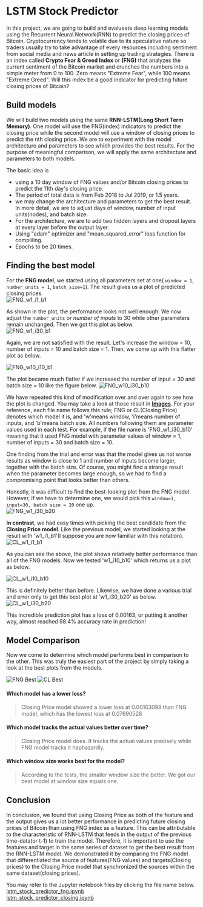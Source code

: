 # LSTM Stock Predictor 

In this project, we are going to build and evalueate deep learning models using the Recurrent Neural Network(RNN) to predict the closing prices of Bitcoin. Cryptocurrency tends to volatile due to its speculative nature so traders usually try to take advantage of every resources including sentiment from social media and news article in setting up trading strategies. There is an index called **Crypto Fear & Greed Index** or **(FNG)** that analyzes the current sentiment of the Bitcoin market and crunches the numbers into a simple meter from 0 to 100. Zero means "Extreme Fear", while 100 means "Extreme Greed". Will this index be a good indicator for predicting future closing prices of Bitcoin? 

## Build models

We will build two models using the same **RNN-LSTM(Long Short Term Memory)**. One model will use the FNG(index) indicators to predict the closing price while the second model will use a window of closing prices to predict the nth closing price. We are to experiment with the model architecture and parameters to see which provides the best results. For the purpose of meaningful comparison, we will apply the same architecture and parameters to both models.

The basic idea is 
- using a 10 day window of FNG values and/or Bitcoin closing prices to predict the 11th day's closing price.
- The period of total data is from Feb 2018 to Jul 2019, or 1.5 years.
- we may change the architecture and parameters to get the best result. In more detail, we are to adjust days of window, number of input units(nodes), and batch size.
- For the architecture, we are to add two hidden layers and dropout layers at every layer before the output layer. 
- Using "adam" optimizer and "mean_squared_error" loss function for compliling.
- Epochs to be 20 times.

## Finding the best model

For the **FNG model**, we started using all parameters set at one( `window = 1`, `number_units = 1`, `batch_size=1`). The result gives us a plot of predicted closing prices.    
![FNG_w1_i1_b1](https://github.com/coolwonny/LSTM-Stock-Predictor/blob/master/Images/FNG_w1_i1_b1.png)   

As shown in the plot, the performance looks not well enough. We now adjust the `number_units` or *number of inputs* to 30 while other parameters remain unchanged. Then we got this plot as below.    
![FNG_w1_i30_b1](https://github.com/coolwonny/LSTM-Stock-Predictor/blob/master/Images/FNG_w1_i30_b1.png) 
   
Again, we are not satisfied with the result. Let's increase the window = 10, number of inputs = 10 and batch size = 1. Then, we come up with this flatter plot as below.   

![FNG_w10_i10_b1](https://github.com/coolwonny/LSTM-Stock-Predictor/blob/master/Images/FNG_w10_i10_b1.png)

The plot became much flatter if we increased the number of input = 30 and batch size = 10 like the figure below.
![FNG_w10_i30_b10](https://github.com/coolwonny/LSTM-Stock-Predictor/blob/master/Images/FNG_w10_i30_b10.png)

We have repeated this kind of modification over and over again to see how the plot is changed. You may take a look at those result in **[Images](https://github.com/coolwonny/LSTM-Stock-Predictor/tree/master/Images)**. For your reference, each file name follows this rule; FNG or CL(Closing Price) denotes which model it is, and 'w'means window, 'i'means number of inputs, and 'b'means batch size. All numbers following them are parameter values used in each test. For example, if the file name is 'FNG_w1_i30_b10' meaning that it used FNG model with parameter values of window = 1, number of inputs = 30 and batch size = 10. 

One finding from the trial and error was that the model gives us not worse results as window is close to 1 and number of inputs become larger, together with the batch size. Of course, you might find a strange result when the parameter becomes large enough, so we had to find a compromising point that looks better than others. 

Honestly, it was difficult to find the best-looking plot from the FNG model. However, if we have to determine one, we would pick this `window=1, input=30, batch size = 20` one up.   
![FNG_w1_i30_b20](https://github.com/coolwonny/LSTM-Stock-Predictor/blob/master/Images/FNG_best_w1_i30_b20.png)   
   
**In contrast**, we had easy times with picking the best candidate from the **Closing Price model**. Like the previous model, we started looking at the result with 'w1_i1_b1'(I suppose you are now familiar with this notation).   
![CL_w1_i1_b1](https://github.com/coolwonny/LSTM-Stock-Predictor/blob/master/Images/CL_w1_i1_b1.png)   

As you can see the above, the plot shows relatively better performance than all of the FNG models. Now we tested 'w1_i10_b10' which returns us a plot as below.   

![CL_w1_i10_b10](https://github.com/coolwonny/LSTM-Stock-Predictor/blob/master/Images/CL_w1_i10_b10.png)

This is definitely better than before. Likewise, we have done a various trial and error only to get this best plot at 'w1_i30_b20' as below.   
![CL_w1_i30_b20](https://github.com/coolwonny/LSTM-Stock-Predictor/blob/master/Images/CL_best_w1_i30_b20.png)

This incredible prediction plot has a loss of 0.00163, or putting it another way, almost reached 98.4% accuracy rate in prediction! 

## Model Comparison

Now we come to determine which model performs best in comparison to the other. This was truly the easiest part of the project by simply taking a look at the best plots from the models.    

![FNG Best](https://github.com/coolwonny/LSTM-Stock-Predictor/blob/master/Images/FNG_best_w1_i30_b20.png)   ![CL Best](https://github.com/coolwonny/LSTM-Stock-Predictor/blob/master/Images/CL_best_w1_i30_b20.png)

#### Which model has a lower loss?    
> Closing Price model showed a lower loss at 0.00163098 than FNG model, which has the lowest loss at 0.07690528    

#### Which model tracks the actual values better over time?     
> Closing Price model does. It tracks the actual values precisely while FNG model tracks it haphazardly.    

#### Which window size works best for the model?   
> According to the tests, the smaller window size the better. We got our best model at window size equals one.    

## Conclusion

In conclusion, we found that using Closing Price as both of the feature and the output gives us a lot better performance in predicting future closing prices of Bitcoin than using FNG index as a feature. This can be attributable to the characteristic of RNN-LSTM that feeds in the output of the previous time-data(or t-1) to train the model. Therefore, it is important to use the features and target in the same series of dataset to get the best result from the RNN-LSTM model. We demonstrated it by comparing the FNG model that differentiated the source of features(FNG values) and targets(Closing prices) to the Closing Price model that synchronized the sources within the same dataset(closing prices).
     

You may refer to the Jupyter notebook files by clicking the file name below.    
[lstm_stock_predictor_fng.ipynb](https://github.com/coolwonny/LSTM-Stock-Predictor/blob/master/lstm_stock_predictor_fng.ipynb)    
[lstm_stock_predictor_closing.ipynb](https://github.com/coolwonny/LSTM-Stock-Predictor/blob/master/lstm_stock_predictor_closing.ipynb)


